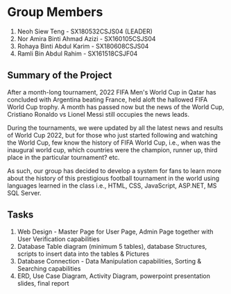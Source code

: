 # Group Members

1. Neoh Siew Teng - SX180532CSJS04 (LEADER)
2. Nor Amira Binti Ahmad Azizi - SX160105CSJS04
3. Rohaya Binti Abdul Karim - SX180608CSJS04
4. Ramli Bin Abdul Rahim - SX161518CSJF04



## Summary of the Project

  After a month-long tournament,  2022 FIFA Men's World Cup in Qatar has concluded with Argentina beating France, held aloft the hallowed FIFA World Cup trophy. A month has passed now but the news of the World Cup, Cristiano Ronaldo vs Lionel Messi still occupies the news leads. 

  During the tournaments, we were updated by all the latest news and results of World Cup 2022, but for those who just started following and watching the World Cup, few know the history of FIFA World Cup, i.e., when was the inaugural world cup, which countries were the champion, runner up, third place in the particular tournament? etc. 

  As such, our group has decided to develop a system for fans to learn more about the history of this prestigious football tournament in the world using languages learned in the class i.e., HTML, CSS, JavaScript, ASP.NET, MS SQL Server.


## Tasks 
1. Web Design - Master Page for User Page,  Admin Page together with User Verification capabilities
2. Database Table diagram (minimum 5 tables), database Structures, scripts to insert data into the tables & Pictures 
3. Database Connection - Data Manipulation capabilities, Sorting & Searching capabilities
4. ERD, Use Case Diagram, Activity Diagram, powerpoint presentation slides, final report
